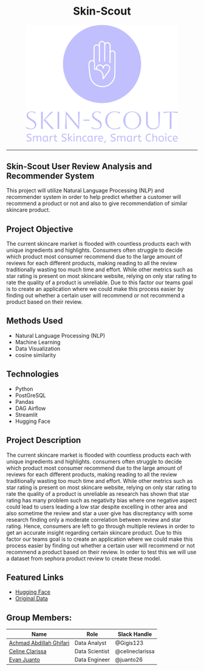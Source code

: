 <div align='center'>
    <h1><b>Skin-Scout</b></h1>
    <img src='deployment/SkinScout_Logo.png'/ width='400'>
    <br>

</div>

---
## Skin-Scout User Review Analysis and Recommender System

This project will utilize Natural Language Processing (NLP) and recommender system in order to help predict whether a customer will recommend a product or not and also to give recommendation of similar skincare product.

## Project Objective
The current skincare market is flooded with countless products each with unique ingredients and highlights. Consumers often struggle to decide which product most consumer recommend due to the large amount of reviews for each different products, making reading to all the review traditionally wasting too much time and effort. While other metrics such as star rating is present on most skincare website, relying on only star rating to rate the quality of a product is unreliable. Due to this factor our teams goal is to create an application where we could make this process easier by finding out whether a certain user will recommend or not recommend a product based on their review.

## Methods Used
* Natural Language Processing (NLP)
* Machine Learning
* Data Visualization
* cosine similarity

## Technologies
* Python
* PostGreSQL
* Pandas
* DAG Airflow
* Streamlit
* Hugging Face

## Project Description
The current skincare market is flooded with countless products each with unique ingredients and highlights. consumers often struggle to decide which product most consumer recommend due to the large amount of reviews for each different products, making reading to all the review traditionally wasting too much time and effort. While other metrics such as star rating is present on most skincare website, relying on only star rating to rate the quality of a product is unreliable as research has shown that star rating has many problem such as negativity bias where one negative aspect could lead to users leading a low star despite excelling in other area and also sometime the review and star a user give has discreptancy with some research finding only a moderate correlation between review and star rating. Hence, consumers are left to go through multiple reviews in order to get an accurate insight regarding certain skincare product. Due to this factor our teams goal is to create an application where we could make this process easier by finding out whether a certain user will recommend or not recommend a product based on their review. In order to test this we will use a dataset from sephora product review to create these model.

## Featured Links
* [Hugging Face](https://huggingface.co/spaces/celineclarissa/Skin-Scout)
* [Original Data](https://www.kaggle.com/datasets/teejmahal20/airline-passenger-satisfaction/data)

## Group Members:

|Name     | Role | Slack Handle   | 
|---------|--------|---------|
|[Achmad Abdillah Ghifari](https://github.com/Gigis123)| Data Analyst |    @Gigis123        |
|[Celine Clarissa](https://github.com/celineclarissa) | Data Scientist |     @celineclarissa    |
|[Evan Juanto](https://github.com/juanto26) | Data Engineer |     @juanto26   |
